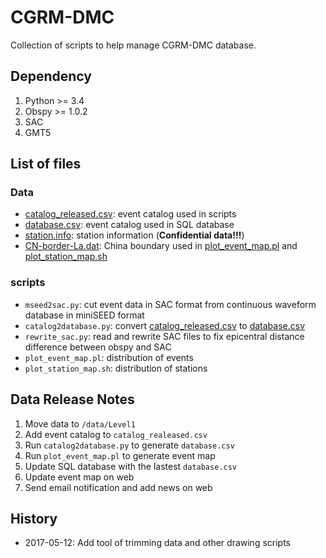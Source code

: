 # CGRM-DMC

Collection of scripts to help manage CGRM-DMC database.

## Dependency

1. Python >= 3.4
2. Obspy >= 1.0.2
3. SAC
4. GMT5

## List of files

### Data

- [catalog_released.csv](./catalog_released.csv): event catalog used in scripts
- [database.csv](./info/database.csv): event catalog used in SQL database
- [station.info](): station information (**Confidential data!!!**)
- [CN-border-La.dat](./info/CN-border-La.dat): China boundary used in [plot_event_map.pl](./plot_event_map.pl) and [plot_station_map.sh](./plot_station_map.sh)

### scripts

- `mseed2sac.py`: cut event data in SAC format from continuous waveform database
  in miniSEED format
- `catalog2database.py`: convert [catalog_released.csv](./catalog_released.csv) to [database.csv](./database.csv)
- `rewrite_sac.py`: read and rewrite SAC files to fix epicentral distance difference between obspy and SAC
- `plot_event_map.pl`: distribution of events
- `plot_station_map.sh`: distribution of stations

## Data Release Notes

1.  Move data to `/data/Level1`
2.  Add event catalog to `catalog_realeased.csv`
3.  Run `catalog2database.py` to generate `database.csv`
4.  Run `plot_event_map.pl` to generate event map
5.  Update SQL database with the lastest `database.csv`
6.  Update event map on web
7.  Send email notification and add news on web

## History

- 2017-05-12: Add tool of trimming data and other drawing scripts
